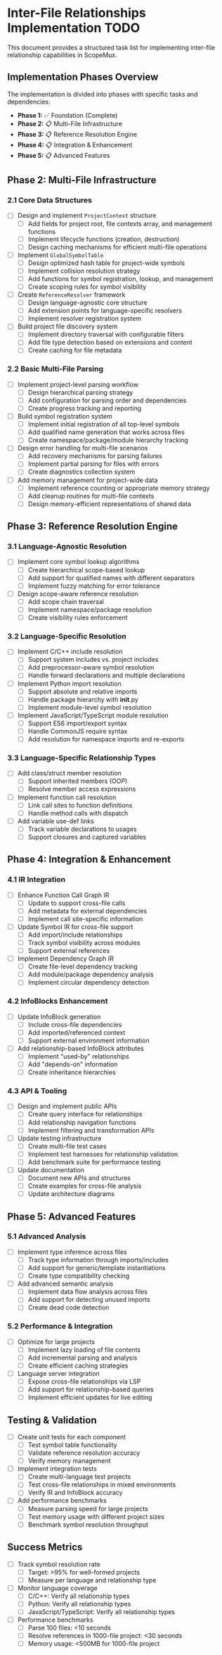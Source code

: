 # Inter-File Relationships Implementation TODO

This document provides a structured task list for implementing inter-file relationship capabilities in ScopeMux.

## Implementation Phases Overview

The implementation is divided into phases with specific tasks and dependencies:

- **Phase 1:** ✅ Foundation (Complete)
- **Phase 2:** 📋 Multi-File Infrastructure
- **Phase 3:** 📋 Reference Resolution Engine
- **Phase 4:** 📋 Integration & Enhancement
- **Phase 5:** 📋 Advanced Features

## Phase 2: Multi-File Infrastructure

### 2.1 Core Data Structures

- [ ] Design and implement `ProjectContext` structure
  - [ ] Add fields for project root, file contexts array, and management functions
  - [ ] Implement lifecycle functions (creation, destruction)
  - [ ] Design caching mechanisms for efficient multi-file operations

- [ ] Implement `GlobalSymbolTable`
  - [ ] Design optimized hash table for project-wide symbols
  - [ ] Implement collision resolution strategy
  - [ ] Add functions for symbol registration, lookup, and management
  - [ ] Create scoping rules for symbol visibility
  
- [ ] Create `ReferenceResolver` framework
  - [ ] Design language-agnostic core structure
  - [ ] Add extension points for language-specific resolvers
  - [ ] Implement resolver registration system

- [ ] Build project file discovery system
  - [ ] Implement directory traversal with configurable filters
  - [ ] Add file type detection based on extensions and content
  - [ ] Create caching for file metadata

### 2.2 Basic Multi-File Parsing

- [ ] Implement project-level parsing workflow
  - [ ] Design hierarchical parsing strategy
  - [ ] Add configuration for parsing order and dependencies
  - [ ] Create progress tracking and reporting

- [ ] Build symbol registration system
  - [ ] Implement initial registration of all top-level symbols
  - [ ] Add qualified name generation that works across files
  - [ ] Create namespace/package/module hierarchy tracking

- [ ] Design error handling for multi-file scenarios
  - [ ] Add recovery mechanisms for parsing failures
  - [ ] Implement partial parsing for files with errors
  - [ ] Create diagnostics collection system

- [ ] Add memory management for project-wide data
  - [ ] Implement reference counting or appropriate memory strategy
  - [ ] Add cleanup routines for multi-file contexts
  - [ ] Design memory-efficient representations of shared data

## Phase 3: Reference Resolution Engine

### 3.1 Language-Agnostic Resolution

- [ ] Implement core symbol lookup algorithms
  - [ ] Create hierarchical scope-based lookup
  - [ ] Add support for qualified names with different separators
  - [ ] Implement fuzzy matching for error tolerance

- [ ] Design scope-aware reference resolution
  - [ ] Add scope chain traversal
  - [ ] Implement namespace/package resolution
  - [ ] Create visibility rules enforcement

### 3.2 Language-Specific Resolution

- [ ] Implement C/C++ include resolution
  - [ ] Support system includes vs. project includes
  - [ ] Add preprocessor-aware symbol resolution
  - [ ] Handle forward declarations and multiple declarations

- [ ] Implement Python import resolution
  - [ ] Support absolute and relative imports
  - [ ] Handle package hierarchy with __init__.py
  - [ ] Implement module-level symbol resolution

- [ ] Implement JavaScript/TypeScript module resolution
  - [ ] Support ES6 import/export syntax
  - [ ] Handle CommonJS require syntax
  - [ ] Add resolution for namespace imports and re-exports

### 3.3 Language-Specific Relationship Types

- [ ] Add class/struct member resolution
  - [ ] Support inherited members (OOP)
  - [ ] Resolve member access expressions

- [ ] Implement function call resolution
  - [ ] Link call sites to function definitions
  - [ ] Handle method calls with dispatch

- [ ] Add variable use-def links
  - [ ] Track variable declarations to usages
  - [ ] Support closures and captured variables

## Phase 4: Integration & Enhancement

### 4.1 IR Integration

- [ ] Enhance Function Call Graph IR
  - [ ] Update to support cross-file calls
  - [ ] Add metadata for external dependencies
  - [ ] Implement call site-specific information

- [ ] Update Symbol IR for cross-file support
  - [ ] Add import/include relationships
  - [ ] Track symbol visibility across modules
  - [ ] Support external references

- [ ] Implement Dependency Graph IR
  - [ ] Create file-level dependency tracking
  - [ ] Add module/package dependency analysis
  - [ ] Implement circular dependency detection

### 4.2 InfoBlocks Enhancement

- [ ] Update InfoBlock generation
  - [ ] Include cross-file dependencies
  - [ ] Add imported/referenced context
  - [ ] Support external environment information

- [ ] Add relationship-based InfoBlock attributes
  - [ ] Implement "used-by" relationships
  - [ ] Add "depends-on" information
  - [ ] Create inheritance hierarchies

### 4.3 API & Tooling

- [ ] Design and implement public APIs
  - [ ] Create query interface for relationships
  - [ ] Add relationship navigation functions
  - [ ] Implement filtering and transformation APIs
 
- [ ] Update testing infrastructure
  - [ ] Create multi-file test cases
  - [ ] Implement test harnesses for relationship validation
  - [ ] Add benchmark suite for performance testing

- [ ] Update documentation
  - [ ] Document new APIs and structures
  - [ ] Create examples for cross-file analysis
  - [ ] Update architecture diagrams

## Phase 5: Advanced Features

### 5.1 Advanced Analysis

- [ ] Implement type inference across files
  - [ ] Track type information through imports/includes
  - [ ] Add support for generic/template instantiations
  - [ ] Create type compatibility checking

- [ ] Add advanced semantic analysis
  - [ ] Implement data flow analysis across files
  - [ ] Add support for detecting unused imports
  - [ ] Create dead code detection

### 5.2 Performance & Integration

- [ ] Optimize for large projects
  - [ ] Implement lazy loading of file contents
  - [ ] Add incremental parsing and analysis
  - [ ] Create efficient caching strategies

- [ ] Language server integration
  - [ ] Expose cross-file relationships via LSP
  - [ ] Add support for relationship-based queries
  - [ ] Implement efficient updates for live editing

## Testing & Validation

- [ ] Create unit tests for each component
  - [ ] Test symbol table functionality
  - [ ] Validate reference resolution accuracy
  - [ ] Verify memory management

- [ ] Implement integration tests
  - [ ] Create multi-language test projects
  - [ ] Test cross-file relationships in mixed environments
  - [ ] Verify IR and InfoBlock accuracy

- [ ] Add performance benchmarks
  - [ ] Measure parsing speed for large projects
  - [ ] Test memory usage with different project sizes
  - [ ] Benchmark symbol resolution throughput

## Success Metrics

- [ ] Track symbol resolution rate
  - [ ] Target: >95% for well-formed projects
  - [ ] Measure per language and relationship type
  
- [ ] Monitor language coverage
  - [ ] C/C++: Verify all relationship types
  - [ ] Python: Verify all relationship types
  - [ ] JavaScript/TypeScript: Verify all relationship types
  
- [ ] Performance benchmarks
  - [ ] Parse 100 files: <10 seconds
  - [ ] Resolve references in 1000-file project: <30 seconds
  - [ ] Memory usage: <500MB for 1000-file project
